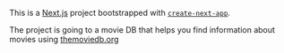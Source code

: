 This is a [Next.js](https://nextjs.org/) project bootstrapped with [`create-next-app`](https://github.com/vercel/next.js/tree/canary/packages/create-next-app).

The project is going to a movie DB that helps you  find information about movies using [themoviedb.org](https://themoviedb.org)